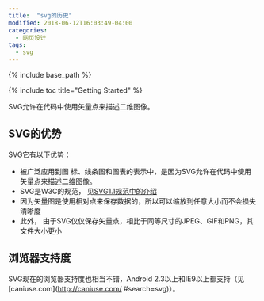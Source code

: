 ```yaml
---
title:  "svg的历史"
modified: 2018-06-12T16:03:49-04:00
categories: 
  - 网页设计
tags:
  - svg
---
```

 	
{% include base_path %}
 	
{% include toc title="Getting Started" %}
 	
SVG允许在代码中使用矢量点来描述二维图像。  
 	
## SVG的优势  
 	
SVG它有以下优势：
- 被广泛应用到图 标、线条图和图表的表示中，是因为SVG允许在代码中使用矢量点来描述二维图像。
- SVG是W3C的规范， 见[SVG1.1规范中的介绍](https://www.w3.org/TR/SVG11/intro.html)  
- 因为矢量图是使用相对点来保存数据的，所以可以缩放到任意大小而不会损失清晰度  
- 此外， 由于SVG仅仅保存矢量点，相比于同等尺寸的JPEG、GIF和PNG，其文件大小更小
 	
##  浏览器支持度
 	
SVG现在的浏览器支持度也相当不错，Android 2.3以上和IE9以上都支持（见[caniuse.com](http://caniuse.com/ #search=svg)）。 